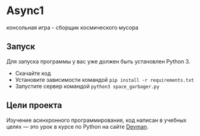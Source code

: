 # Async1

консольная игра - сборщик космического мусора  

## Запуск

Для запуска программы у вас уже должен быть установлен Python 3.

- Скачайте код
- Установите зависимости командой `pip install -r requirements.txt`
- Запустите сервер командой `python3 space_garbager.py`

## Цели проекта
Изучение асинхронного программирования,
код написан в учебных целях — это урок в курсе по Python на сайте [Devman](https://dvmn.org).